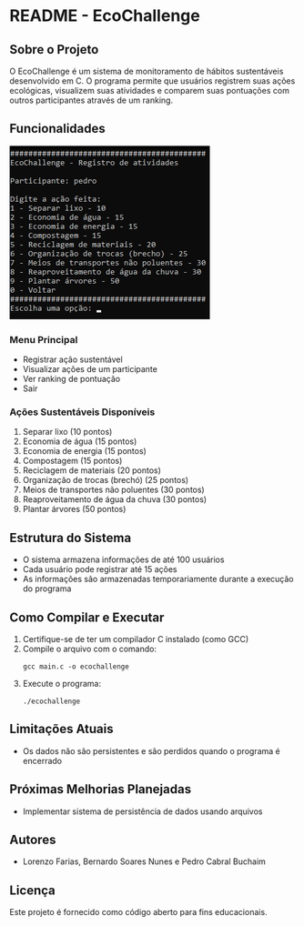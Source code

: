 # README - EcoChallenge

## Sobre o Projeto
O EcoChallenge é um sistema de monitoramento de hábitos sustentáveis desenvolvido em C. O programa permite que usuários registrem suas ações ecológicas, visualizem suas atividades e comparem suas pontuações com outros participantes através de um ranking.

## Funcionalidades
![Menu](assets-EcoChallenge/atividades-EcoChallenge.jpeg)
### Menu Principal
- Registrar ação sustentável
- Visualizar ações de um participante
- Ver ranking de pontuação
- Sair

### Ações Sustentáveis Disponíveis
1. Separar lixo (10 pontos)
2. Economia de água (15 pontos)
3. Economia de energia (15 pontos)
4. Compostagem (15 pontos)
5. Reciclagem de materiais (20 pontos)
6. Organização de trocas (brechó) (25 pontos)
7. Meios de transportes não poluentes (30 pontos)
8. Reaproveitamento de água da chuva (30 pontos)
9. Plantar árvores (50 pontos)

## Estrutura do Sistema
- O sistema armazena informações de até 100 usuários
- Cada usuário pode registrar até 15 ações
- As informações são armazenadas temporariamente durante a execução do programa

## Como Compilar e Executar
1. Certifique-se de ter um compilador C instalado (como GCC)
2. Compile o arquivo com o comando:
   ```
   gcc main.c -o ecochallenge
   ```
3. Execute o programa:
   ```
   ./ecochallenge
   ```

## Limitações Atuais
- Os dados não são persistentes e são perdidos quando o programa é encerrado

## Próximas Melhorias Planejadas
- Implementar sistema de persistência de dados usando arquivos

## Autores
- Lorenzo Farias, Bernardo Soares Nunes e Pedro Cabral Buchaim

## Licença
Este projeto é fornecido como código aberto para fins educacionais.
